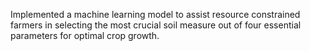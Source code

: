 Implemented a machine learning model to assist resource constrained farmers in selecting the most crucial soil measure out of four essential parameters for optimal crop growth.
